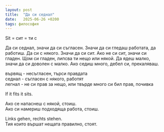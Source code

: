 ```yaml
---
layout: post
title:  "Да си седнал"
date:   2025-06-26 +0200
tags: философия
---
```

Sit = сит = ти с

Да си седнал, значи да си съгласен.
Значи да си гледаш работата, да работиш. 
Да си с някого. Значи да си сит. Ако не си сит, значи си гладен. 
Щом си гладен, липсва ти нещо или някой. Да ядеш малко, значи да си доволен с малко. 
Ако седиш много, дебел си, прекаляваш.

вървящ - несъгласен, търси правдата  
седнал - съгласен с някого, работят  
легнал - не си прав за нещо, или твърде много си бил прав, почивка

If it fits it sits.

Ако се напаснеш с някой, стоиш.  
Ако си намериш подходяща работа, стоиш.

Links gehen, rechts stehen.  
Тия които вършат нещата правилно, стоят.